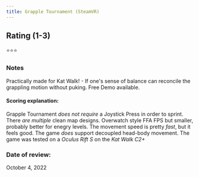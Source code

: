 ```yaml
---
title: Grapple Tournament (SteamVR)
---
```


## Rating (1-3)
⭐⭐⭐

### Notes
Practically made for Kat Walk! - If one's sense of balance can reconcile the grappling motion without puking. Free Demo available.

#### Scoring explanation:
Grapple Tournament *does not require* a Joystick Press in order to sprint.
There *are multiple* clean map designs. Overwatch style FFA FPS but smaller, probably better for enegry levels.
The movement speed is pretty *fast*, but it feels good.
The game *does* support decoupled head-body movement.
The game was tested on a *Oculus Rift S* on the *Kat Walk C2+* 

### Date of review:
October 4, 2022

<div id="hyvor-talk-view"></div>
<script type="text/javascript">
    var HYVOR_TALK_WEBSITE = 7943;
    var HYVOR_TALK_CONFIG = {
        url: false,
        id: false
    };
</script>
<script async type="text/javascript" src="//talk.hyvor.com/web-api/embed.js"></script>
